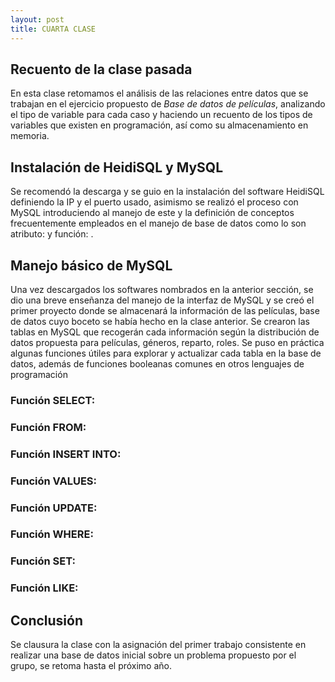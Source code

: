 ```yaml
---
layout: post
title: CUARTA CLASE
---
```

## Recuento de la clase pasada
En esta clase retomamos el análisis de las relaciones entre datos que se trabajan en el ejercicio propuesto de *Base de datos de películas*, analizando el tipo de variable para cada caso y haciendo un recuento de los tipos de variables que existen en programación, así como su almacenamiento en memoria.

## Instalación de HeidiSQL y MySQL
Se recomendó la descarga y se guio en la instalación del software HeidiSQL definiendo la IP y el puerto usado, asimismo se realizó el proceso con MySQL introduciendo al manejo de este y la definición de conceptos frecuentemente empleados en el manejo de base de datos como lo son atributo: y función: .

## Manejo básico de MySQL
Una vez descargados los softwares nombrados en la anterior sección, se dio una breve enseñanza del manejo de la interfaz de MySQL y se creó el primer proyecto donde se almacenará la información de las películas, base de datos cuyo boceto se había hecho en la clase anterior.
Se crearon las tablas en MySQL que recogerán cada información según la distribución de datos propuesta para películas, géneros, reparto, roles. Se puso en práctica algunas funciones útiles para explorar y actualizar cada tabla en la base de datos, además de funciones booleanas comunes en otros lenguajes de programación
### Función SELECT:
### Función FROM:
### Función INSERT INTO:
### Función VALUES:
### Función UPDATE:
### Función WHERE:
### Función SET:
### Función LIKE:

## Conclusión
Se clausura la clase con la asignación del primer trabajo consistente en realizar una base de datos inicial sobre un problema propuesto por el grupo, se retoma hasta el próximo año.

